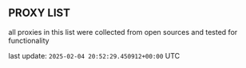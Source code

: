 ## PROXY LIST

all proxies in this list were collected from open sources and tested for functionality

last update: `2025-02-04 20:52:29.450912+00:00` UTC